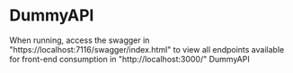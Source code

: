 # DummyAPI
When running, access the swagger in "https://localhost:7116/swagger/index.html" to view all endpoints available for front-end consumption in "http://localhost:3000/"
DummyAPI
